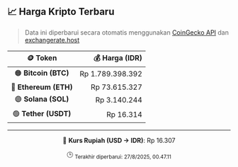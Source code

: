 

<!-- HARGA_KRIPTO -->
## 📈 Harga Kripto Terbaru

> Data ini diperbarui secara otomatis menggunakan [CoinGecko API](https://www.coingecko.com/) dan [exchangerate.host](https://exchangerate.host/)

<div align="center">

| 🪙 Token | 💰 Harga (IDR) |
|:------:|---------------:|
| 🟠 **Bitcoin (BTC)**   | Rp 1.789.398.392 |
| 🔵 **Ethereum (ETH)**  | Rp 73.615.327 |
| 🟣 **Solana (SOL)**    | Rp 3.140.244 |
| 🟢 **Tether (USDT)**   | Rp 16.314 |

---

💱 **Kurs Rupiah (USD → IDR)**: Rp 16.307

🕒 <sub>Terakhir diperbarui: 27/8/2025, 00.47.11</sub>

</div>
<!-- /HARGA_KRIPTO -->